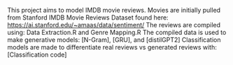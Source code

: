 This project aims to model IMDB movie reviews. Movies are initially pulled from Stanford IMDB Movie Reviews Dataset found here: https://ai.stanford.edu/~amaas/data/sentiment/ 
The reviews are compiled using: Data Extraction.R and Genre Mapping.R
The compiled data is used to make generative models: [N-Gram], [GRU], and [distilGPT2]
Classification models are made to differentiate real reviews vs generated reviews with: [Classification code]
